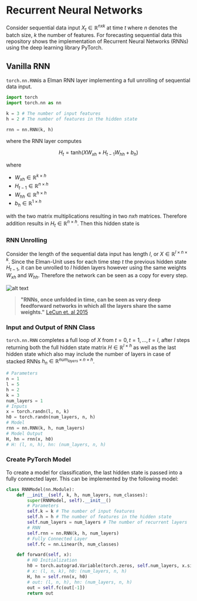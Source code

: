 # Recurrent Neural Networks
Consider  sequential data input $`X_t \in \mathbb{R}^{nxk}`$ at time $`t`$ where $`n`$ denotes the batch size,  $`k`$ the number of features. For forecasting sequential data this repository shows the implementation of Recurrent Neural Networks (RNNs) using the deep learning library PyTorch.

## Vanilla RNN
`torch.nn.RNN`is a Elman RNN layer implementing a full unrolling of sequential data input.
```python
import torch
import torch.nn as nn

k = 3 # The number of input features
h = 2 # The number of features in the hidden state

rnn = nn.RNN(k, h)

```
where the RNN layer computes
```math
H_t = \text{tanh} \left( X W_{xh}+ H_{t-1} W_{hh} + b_{h} \right)
```

where
* $`W_{xh} \in \mathbb{R}^{k \times h}`$
* $`H_{t-1} \in \mathbb{R}^{n \times h}`$
* $`W_{hh} \in \mathbb{R}^{h \times h}`$
* $`b_{h} \in \mathbb{R}^{1 \times h}`$

with the two matrix multiplications resulting in two $`nxh`$ matrices. Therefore addition results in $`H_{t} \in \mathbb{R}^{n \times h}`$. Then this hidden state is



### RNN Unrolling

Consider the length of the sequential data input has length $`l`$, or $`X \in \mathbb{R}^{l \times n \times k} `$. Since the Elman-Unit uses for each time step $`t`$ the previous hidden state $`H_{t-1}`$, it can be unrolled to $`l`$ hidden layers however using the same weights $`W_{xh}`$ and $`W_{hh}`$. Therefore the network can be seen as a copy for every step.

![alt text](https://colah.github.io/posts/2015-08-Understanding-LSTMs/img/RNN-unrolled.png)

> **"RNNs, once unfolded in time, can be seen as very deep feedforward networks in which all the layers share the same weights."** [LeCun et. al 2015]( https://www.nature.com/articles/nature14539.epdf)



### Input and Output of RNN Class
`torch.nn.RNN` completes a full loop of $`X`$ from $`t=0, t=1, ..., t=l`$, after $`l`$ steps returning both the full hidden state matrix $`H \in \mathbb{R}^{l \times h}`$ as well as the last hidden state which also may include the number of layers in case of stacked RNNs $`h_n \in \mathbb{R}^{ num_{layers} \times n \times h }`$.

```python
# Parameters
n = 1
l = 5
h = 2
k = 3
num_layers = 1
# Inputs
x = torch.randn(l, n, k)
h0 = torch.randn(num_layers, n, h)
# Model
rnn = nn.RNN(k, h, num_layers)
# Model Output
H, hn = rnn(x, h0)
# H: (l, n, h), hn: (num_layers, n, h)
```

### Create PyTorch Model
To create a  model for classification, the last hidden state is passed into a fully connected layer. This can be implemented by the following model:

```python
class RNNModel(nn.Module):
	def __init__(self, k, h, num_layers, num_classes):
		super(RNNModel, self).__init__()
		# Parameters
		self.k = k # The number of input features
		self.h = h # The number of features in the hidden state
		self.num_layers = num_layers # The number of recurrent layers
		# RNN
		self.rnn = nn.RNN(k, h, num_layers)
		# Fully Connected Layer
		self.fc = nn.Linear(h, num_classes)

	def forward(self, x):
		# H0 Initialization
		h0 = torch.autograd.Variable(torch.zeros, self.num_layers, x.size(0), self.h)
		# x: (l, n, k), h0: (num_layers, n, h)
		H, hn = self.rnn(x, h0)
		# out: (l, n, h), hn: (num_layers, n, h)
		out = self.fc(out[-1])
		return out
```


